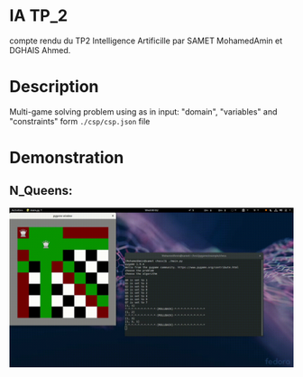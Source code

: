 # IA TP_2
compte rendu du TP2 Intelligence Artificille par SAMET MohamedAmin et DGHAIS Ahmed.

# Description
Multi-game solving problem using as in input: "domain", "variables" and "constraints" form `./csp/csp.json` file

# Demonstration
## N_Queens:
![](./demonstration/demo.gif)

